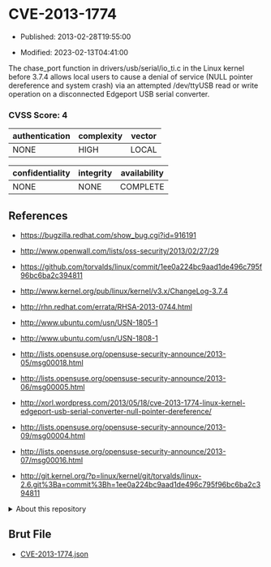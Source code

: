 # CVE-2013-1774

- Published: 2013-02-28T19:55:00

- Modified: 2023-02-13T04:41:00

The chase_port function in drivers/usb/serial/io_ti.c in the Linux kernel before 3.7.4 allows local users to cause a denial of service (NULL pointer dereference and system crash) via an attempted /dev/ttyUSB read or write operation on a disconnected Edgeport USB serial converter.

### CVSS Score: **4**

| authentication | complexity | vector |
| --- | --- | --- |
| NONE | HIGH | LOCAL |

| confidentiality | integrity | availability |
| --- | --- | --- |
| NONE | NONE | COMPLETE |

## References

* https://bugzilla.redhat.com/show_bug.cgi?id=916191

* http://www.openwall.com/lists/oss-security/2013/02/27/29

* https://github.com/torvalds/linux/commit/1ee0a224bc9aad1de496c795f96bc6ba2c394811

* http://www.kernel.org/pub/linux/kernel/v3.x/ChangeLog-3.7.4

* http://rhn.redhat.com/errata/RHSA-2013-0744.html

* http://www.ubuntu.com/usn/USN-1805-1

* http://www.ubuntu.com/usn/USN-1808-1

* http://lists.opensuse.org/opensuse-security-announce/2013-05/msg00018.html

* http://lists.opensuse.org/opensuse-security-announce/2013-06/msg00005.html

* http://xorl.wordpress.com/2013/05/18/cve-2013-1774-linux-kernel-edgeport-usb-serial-converter-null-pointer-dereference/

* http://lists.opensuse.org/opensuse-security-announce/2013-09/msg00004.html

* http://lists.opensuse.org/opensuse-security-announce/2013-07/msg00016.html

* http://git.kernel.org/?p=linux/kernel/git/torvalds/linux-2.6.git%3Ba=commit%3Bh=1ee0a224bc9aad1de496c795f96bc6ba2c394811

<details>
<summary>About this repository</summary> 

  This repository is part of the project [Live Hack CVE](https://github.com/Live-Hack-CVE). Main website can be found [www.live-hack.org](https://www.live-hack.org) 
  
  Made by [Sn0wAlice](https://github.com/Sn0wAlice) for the people that care about security and need to have a feed of the latest CVEs. Hope you enjoy it, don't forget to star the repo and follow me on [Twitter](https://twitter.com/Sn0wAlice) and [Github](https://github.com/Sn0wAlice). And that is my [personnal website](https://www.alice-snow.me/)

  - [Home Page](https://github.com/Live-Hack-CVE)
  - [Framework](https://github.com/Live-Hack-CVE/cve-framework)
  - [CVE database](https://github.com/Live-Hack-CVE/full_database)
  - [Changelog](https://github.com/Live-Hack-CVE/Changelog)
</details>

## Brut File

* [CVE-2013-1774.json](https://raw.githubusercontent.com/Live-Hack-CVE/full_database/main/cves/2013/CVE-2013-1774.json)

